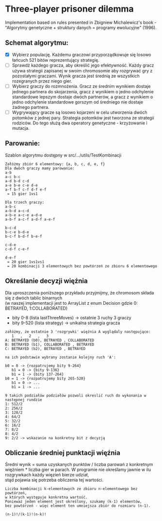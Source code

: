 # Three-player prisoner dilemma
Implementation based on rules presented in Zbigniew Michalewicz's book - "Algorytmy genetyczne + struktury danych = programy ewolucyjne" (1996).

## Schemat algorytmu:

- [x] Wybierz populację. Każdemu graczowi przyporządkowuje się losowo łańcuch 521 bitów reprezentujący strategię.
- [ ] Sprawdź każdego gracza, aby określić jego efektywność. Każdy gracz używa strategii zapisanej w swoim chromosomie aby rozgrywać gry z pozostałymi graczami. Wynik gracza jest średnią ze wszystkich rozegranych przez niego gier.
- [ ] Wybierz graczy do rozmnożenia. Gracz ze średnim wynikiem dostaje jednego partnera do skojarzenia, gracz z wynikiem o jedno odchylenie standardowe lepszym dostaje dwóch partnerów, a gracz z wynikiem o jedno odchylenie standardowe gorszym od średniego nie dostaje żadnego partnera.
- [ ] Wygrywający gracze są losowo kojarzeni w celu utworzenia dwóch potomków z jednej pary. Strategia potomków jest tworzona ze strategii rodziców. Do tego służą dwa operatory genetyczne - krzyżowanie i mutacja.

## Parowanie:
Szablon algorytmu dostępny w src/.../utils/TestKombinacji
```
Załóżmy zbiór 6 elementowy: {a, b, c, d, e, f}
Dla dwóch graczy mamy parowanie:
a-b
a-c b-c
a-d b-d c-d
a-e b-e c-e d-e
a-f b-f c-f d-f e-f
 = 15 gier 1vs1

Dla trzech graczy:
a-b-c
a-b-d a-c-d
a-b-e a-c-e a-d-e
a-b-f a-c-f a-d-f a-e-f

b-c-d
b-c-e b-d-e
b-c-f b-d-f b-e-f

c-d-e
c-d-f c-e-f

d-e-f
 = 20 gier 1vs1vs1 
 = 20 kombinacji 3 elementowych bez powtórzeń ze zbioru 6 elementowego
 ```
 
 ## Określanie decyzji więźnia
 Dla uproszczenia poniższego przykładu przyjmijmy, że chromosom składa się z dwóch tablic binarnych  
 (w naszej implementacji jest to ArrayList z enum Decision gdzie 0: BETRAYED, 1:COLLABORATED)
  
 * bity 0-8 (lista lastThreeMoves) -> ostatnie 3 ruchy 3 graczy  
 * bity 9-520 (lista strategy) -> unikalna strategia gracza 
 ```
 załóżmy, że ostatnie 3 'rozgrywki' więźnia A wyglądaly następująco:
 	1	, 	2	,	3	
 A: BETRAYED (b0), BETRAYED	, COLLABORATED
 B: BETRAYED (b1), COLLABORATED	, BETRAYED
 C: BETRAYED (b2), BETRAYED	, BETRAYED
 
 na ich podstawie wybrany zostanie kolejny ruch 'A':
 
 b0 = 0 -> {rozpatrujemy bity 9-264}
 	b1 = 0 -> {bity 9-136}
 	b1 = 1 -> {bity 137-264}
 b0 = 1 -> {rozpatrujemy bity 265-520}
 	b1 = 0 -> ...
 	b1 = 1 -> ...
 
 9 takich podziałów podziałów pozwoli okreslić ruch do wykonania w następnej rundzie
 1: 512/2
 2: 256/2
 3: 128/2
 4: 64/2
 5: 32/2
 6: 16/2
 7: 8/2
 8: 4/2
 9: 2/2 -> wskazanie na konkretny bit z decyzją
```
## Obliczanie średniej punktacji więźnia
Średni wynik = suma uzyskanych punktów / liczba parowań z konkretnym więźniem * liczba gier w parach.
W programie nie określamy jawnie w ilu rozgrywkach każdy więzień bierze udział,  
stąd pojawia się potrzeba obliczenia tej wartości.

```
Liczba kombinacji k-elementowych ze zbioru n-elementowego bez powtórzeń,
w których występuje konkretna wartość.
Ponieważ jeden element jest określony, szukamy (k-1) elementów,
bez powtórzeń - więc element ten umniejsza zbiór do rozmiaru (n-1).

(n-1)!/(k-1)!(n-k)!
```